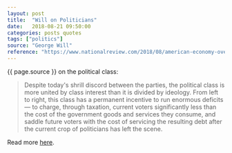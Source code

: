 ```yaml
---
layout: post
title:  "Will on Politicians"
date:   2018-08-21 09:50:00
categories: posts quotes
tags: ["politics"]
source: "George Will"
reference: "https://www.nationalreview.com/2018/08/american-economy-overdue-for-disaster/"
---
```


{{ page.source }} on the political class:

> Despite today's shrill discord between the parties, the political class is more united by class interest than it is divided by ideology. From left to right, this class has a permanent incentive to run enormous deficits — to charge, through taxation, current voters significantly less than the cost of the government goods and services they consume, and saddle future voters with the cost of servicing the resulting debt after the current crop of politicians has left the scene.

Read more [here]({{page.reference}}).
